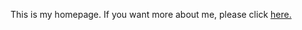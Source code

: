 

This is my homepage. If you want more about me, please click [here.](https://kechristywang.github.io/)

